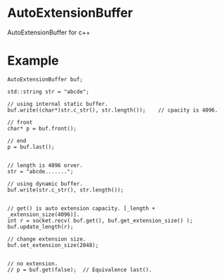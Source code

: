 # AutoExtensionBuffer
AutoExtensionBuffer for c++

# Example  

    AutoExtensionBuffer buf;
    
    std::string str = "abcde";
    
    // using internal static buffer.
    buf.write((char*)str.c_str(), str.length());	// cpacity is 4096.
    
    // front
    char* p = buf.front();
    
    // end
    p = buf.last();
    
    
    // length is 4096 orver.
    str = "abcde......."; 
    
    // using dynamic buffer.
    buf.write(str.c_str(), str.length());
    
    
    // get() is auto extension capacity. [_length + _extension_size(4096)].
    int r = socket.recv( buf.get(), buf.get_extension_size() );
    buf.update_length(r);
    
    // change extension size.
    buf.set_extension_size(2048);
    
    
    // no extension.
    // p = buf.get(false);  // Equivalence last().



